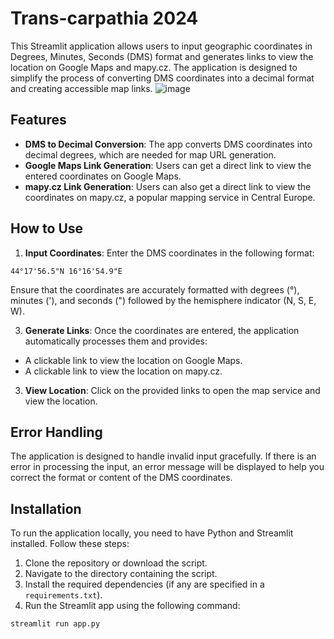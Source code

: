 # **Trans-carpathia 2024**

This Streamlit application allows users to input geographic coordinates in Degrees, Minutes, Seconds (DMS) format and generates links to view the location on Google Maps and mapy.cz. The application is designed to simplify the process of converting DMS coordinates into a decimal format and creating accessible map links.
![image](https://github.com/user-attachments/assets/1786cecf-c8c7-4c9e-a43f-e6689bb01401)

## **Features**

- **DMS to Decimal Conversion**: The app converts DMS coordinates into decimal degrees, which are needed for map URL generation.
- **Google Maps Link Generation**: Users can get a direct link to view the entered coordinates on Google Maps.
- **mapy.cz Link Generation**: Users can also get a direct link to view the coordinates on mapy.cz, a popular mapping service in Central Europe.

## **How to Use**

1. **Input Coordinates**: Enter the DMS coordinates in the following format:
   
`44°17'56.5"N 16°16'54.9"E`

Ensure that the coordinates are accurately formatted with degrees (°), minutes ('), and seconds (") followed by the hemisphere indicator (N, S, E, W).

3. **Generate Links**: Once the coordinates are entered, the application automatically processes them and provides:
- A clickable link to view the location on Google Maps.
- A clickable link to view the location on mapy.cz.

3. **View Location**: Click on the provided links to open the map service and view the location.

## **Error Handling**

The application is designed to handle invalid input gracefully. If there is an error in processing the input, an error message will be displayed to help you correct the format or content of the DMS coordinates.

## **Installation**

To run the application locally, you need to have Python and Streamlit installed. Follow these steps:

1. Clone the repository or download the script.
2. Navigate to the directory containing the script.
3. Install the required dependencies (if any are specified in a `requirements.txt`).
4. Run the Streamlit app using the following command:
```bash
streamlit run app.py
